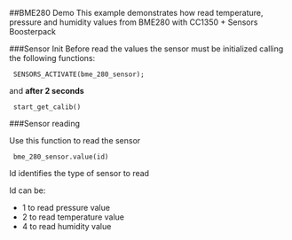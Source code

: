 ##BME280 Demo
This example demonstrates how read temperature, pressure and humidity values from BME280 with CC1350 + Sensors Boosterpack

###Sensor Init
Before read the values the sensor must be initialized calling the following functions:

```
 SENSORS_ACTIVATE(bme_280_sensor);
```
and **after 2 seconds**
```
 start_get_calib()
```

###Sensor reading

Use this function to read the sensor

```
 bme_280_sensor.value(id)
```
Id identifies the type of sensor to read

Id can be:
* 1 to read pressure value
* 2 to read temperature value
* 4 to read humidity value


